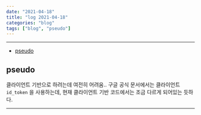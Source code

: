```yaml
---
date: "2021-04-18"
title: "log 2021-04-18"
categories: "blog"
tags: ["blog", "pseudo"]
---
```


----------

- [pseudo](#pseudo)

## pseudo

클라이언트 기반으로 하려는데 여전히 어려움..
구글 공식 문서에서는 클라이언트 `id_token` 을 사용하는데, 현재 클라이언트 기반 코드에서는 조금 다르게 되어있는 듯하다.

----------

